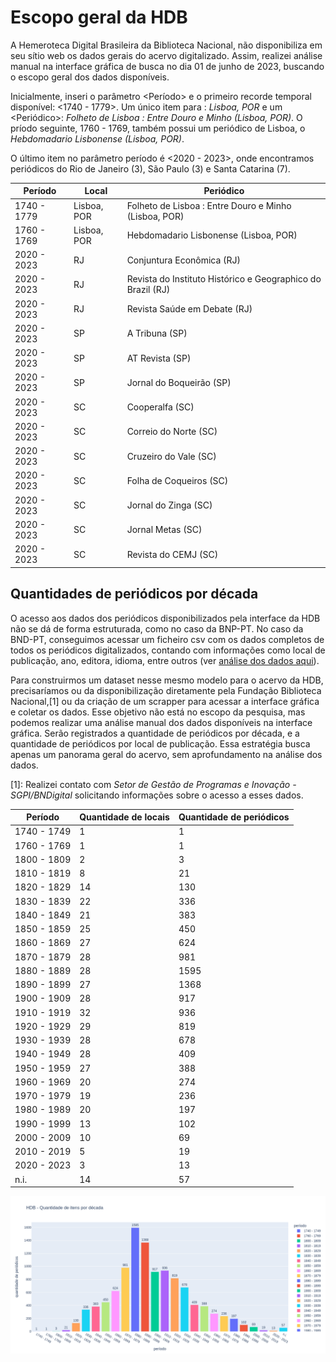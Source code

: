# Escopo geral da HDB

A Hemeroteca Digital Brasileira da Biblioteca Nacional, não disponibiliza em seu sítio web os dados gerais do acervo digitalizado. Assim, realizei análise manual na interface gráfica de busca no dia 01 de junho de 2023, buscando o escopo geral dos dados disponíveis.

Inicialmente, inseri o parâmetro <Período> e o primeiro recorde temporal disponível: <1740 - 1779>. Um único item para <Local>: *Lisboa, POR* e um <Periódico>: *Folheto de Lisboa : Entre Douro e Minho (Lisboa, POR)*. O príodo seguinte, 1760 - 1769, também possui um periódico de Lisboa, o *Hebdomadario Lisbonense (Lisboa, POR)*. 

O último item no parâmetro período é <2020 - 2023>, onde encontramos periódicos do Rio de Janeiro (3), São Paulo (3) e Santa Catarina (7).

| Período | Local | Periódico |
| ------- | ----- | --------- |
| 1740 - 1779 | Lisboa, POR |  Folheto de Lisboa : Entre Douro e Minho (Lisboa, POR) |
| 1760 - 1769 | Lisboa, POR |  Hebdomadario Lisbonense (Lisboa, POR) |
| 2020 - 2023 | RJ | Conjuntura Econômica (RJ) |
| 2020 - 2023 | RJ | Revista do Instituto Histórico e Geographico do Brazil (RJ) |
| 2020 - 2023 | RJ | Revista Saúde em Debate (RJ) |
| 2020 - 2023 | SP | A Tribuna (SP) |
| 2020 - 2023 | SP | AT Revista (SP) |
| 2020 - 2023 | SP | Jornal do Boqueirão (SP) |
| 2020 - 2023 | SC | Cooperalfa (SC) |
| 2020 - 2023 | SC | Correio do Norte (SC) |
| 2020 - 2023 | SC | Cruzeiro do Vale (SC) |
| 2020 - 2023 | SC | Folha de Coqueiros (SC) |
| 2020 - 2023 | SC | Jornal do Zinga (SC) |
| 2020 - 2023 | SC | Jornal Metas (SC) |
| 2020 - 2023 | SC | Revista do CEMJ (SC) |

## Quantidades de periódicos por década

O acesso aos dados dos periódicos disponibilizados pela interface da HDB não se dá de forma estruturada, como no caso da BNP-PT. No caso da BND-PT, conseguimos acessar um ficheiro csv com os dados completos de todos os periódicos digitalizados, contando com informações como local de publicação, ano, editora, idioma, entre outros (ver [análise dos dados aqui](../BND-PT/pandas/analise_bnp.ipynb)).  

Para construirmos um dataset nesse mesmo modelo para o acervo da HDB, precisaríamos ou da disponibilização diretamente pela Fundação Biblioteca Nacional,[1] ou da criação de um scrapper para acessar a interface gráfica e coletar os dados. Esse objetivo não está no escopo da pesquisa, mas podemos realizar uma análise manual dos dados disponíveis na interface gráfica. Serão registrados a quantidade de periódicos por década, e a quantidade de periódicos por local de publicação. Essa estratégia busca apenas um panorama geral do acervo, sem aprofundamento na análise dos dados.

[1]: Realizei contato com *Setor de Gestão de Programas e Inovação - SGPI/BNDigital* solicitando informações sobre o acesso a esses dados.

| Período     |Quantidade de locais | Quantidade de periódicos |
| ----------- | ------------------- | ------------------------ |
| 1740 - 1749 | 1  | 1    |   
| 1760 - 1769 | 1  | 1    |
| 1800 - 1809 | 2  | 3    |
| 1810 - 1819 | 8  | 21   |
| 1820 - 1829 | 14 | 130  |
| 1830 - 1839 | 22 | 336  |
| 1840 - 1849 | 21 | 383  |
| 1850 - 1859 | 25 | 450  |
| 1860 - 1869 | 27 | 624  |
| 1870 - 1879 | 28 | 981  |
| 1880 - 1889 | 28 | 1595 |
| 1890 - 1899 | 27 | 1368 |
| 1900 - 1909 | 28 | 917  |
| 1910 - 1919 | 32 | 936  |
| 1920 - 1929 | 29 | 819  |
| 1930 - 1939 | 28 | 678  |
| 1940 - 1949 | 28 | 409  |
| 1950 - 1959 | 27 | 388  |
| 1960 - 1969 | 20 | 274  |
| 1970 - 1979 | 19 | 236  |
| 1980 - 1989 | 20 | 197  |
| 1990 - 1999 | 13 | 102  |
| 2000 - 2009 | 10 | 69   |
| 2010 - 2019 | 5  | 19   |
| 2020 - 2023 | 3  | 13   |
| n.i.        | 14 | 57   |


![HDB - Quantidade de itens por década](../BND-BR/periodicos_dec.png)

